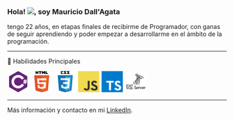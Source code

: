 ### Hola! <img src="https://raw.githubusercontent.com/MartinHeinz/MartinHeinz/master/wave.gif" width="30px">, soy Mauricio Dall'Agata

tengo 22 años, en etapas finales de recibirme de Programador, con ganas de seguir aprendiendo y poder empezar a desarrollarme en el ámbito de la programación. 

---

🧰 Habilidades Principales

<img src="https://github.com/devicons/devicon/blob/master/icons/csharp/csharp-plain.svg" alt="C# Logo" width="50" height="50">   <img src="https://github.com/devicons/devicon/blob/master/icons/html5/html5-original-wordmark.svg" alt="HTML5 Logo" width="50" height="50">   <img src="https://github.com/devicons/devicon/blob/master/icons/css3/css3-original-wordmark.svg" alt="CSS3 Logo" width="50" height="50">   <img src="https://github.com/devicons/devicon/blob/master/icons/javascript/javascript-original.svg" alt="JavaScript Logo" width="50" height="50">   <img src="https://github.com/devicons/devicon/blob/master/icons/typescript/typescript-original.svg" alt="TypeScript Logo" width="50" height="50">   <img src="https://github.com/devicons/devicon/blob/master/icons/microsoftsqlserver/microsoftsqlserver-plain-wordmark.svg" alt="SQL Server Logo" width="50" height="50"> 

---

Más información y contacto en mi <a href="https://www.linkedin.com/in/mdallagata/">LinkedIn<a>.

<!--
Here are some ideas to get you started:

- 🔭 I’m currently working on ...
- 🌱 I’m currently learning ...
- 👯 I’m looking to collaborate on ...
- 🤔 I’m looking for help with ...
- 💬 Ask me about ...
- 📫 How to reach me: ...
- ⚡ Fun fact: ...
-->
